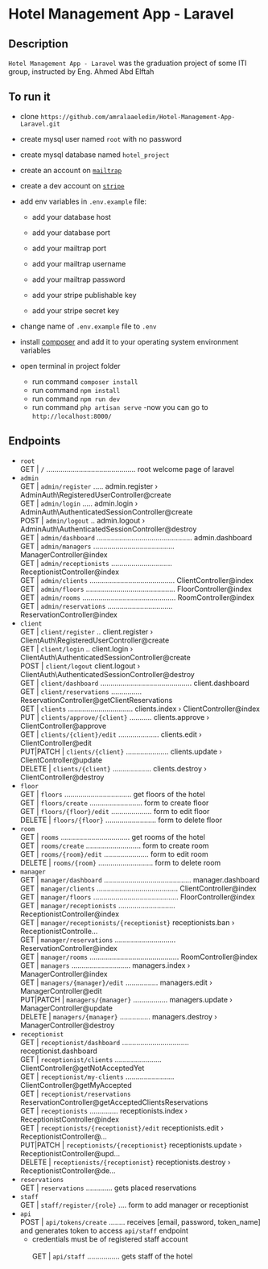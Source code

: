 # Hotel Management App - Laravel

## Description
`Hotel Management App - Laravel` was the graduation project of some ITI group, instructed by Eng. Ahmed Abd Elftah

## To run it
- clone `https://github.com/amralaaeledin/Hotel-Management-App-Laravel.git`
- create mysql user named `root` with no password
- create mysql database named `hotel_project`
- create an account on [`mailtrap`](mailtrap.io) 
- create a dev account on [`stripe`](https://dashboard.stripe.com/register) 
- add env variables in `.env.example` file:
  - add your database host
  - add your database port

  - add your mailtrap port
  - add your mailtrap username
  - add your mailtrap password

  - add your stripe publishable key
  - add your stripe secret key

- change name of `.env.example` file to `.env`
- install [composer](https://getcomposer.org) and add it to your operating system environment variables
- open terminal in project folder
  - run command `composer install` 
  - run command `npm install` 
  - run command `npm run dev` 
  - run command `php artisan serve` 
-now you can go to `http://localhost:8000/` 

## Endpoints
- `root` <br />
  GET   |     `/` ............................................ root welcome page of laravel   
- `admin` <br />
  GET        |  `admin/register` ..... admin.register › AdminAuth\RegisteredUserController@create  
  GET        |  `admin/login` ..... admin.login › AdminAuth\AuthenticatedSessionController@create  
  POST       |  `admin/logout` .. admin.logout › AdminAuth\AuthenticatedSessionController@destroy  
  GET        |  `admin/dashboard` ............................................... admin.dashboard  
  GET        |  `admin/managers` ........................................ ManagerController@index  
  GET        |  `admin/receptionists` .............................. ReceptionistController@index  
  GET        |  `admin/clients` .......................................... ClientController@index  
  GET        |  `admin/floors` ............................................ FloorController@index  
  GET        |  `admin/rooms` .............................................. RoomController@index  
  GET        |  `admin/reservations` ................................ ReservationController@index 
- `client` <br />
  GET        |  `client/register` .. client.register › ClientAuth\RegisteredUserController@create  
  GET        |  `client/login` .. client.login › ClientAuth\AuthenticatedSessionController@create  
  POST       |  `client/logout` client.logout › ClientAuth\AuthenticatedSessionController@destroy  
  GET        |  `client/dashboard` ............................................. client.dashboard  
  GET        |  `client/reservations` ............... ReservationController@getClientReservations  
  GET        |  `clients` ................................ clients.index › ClientController@index  
  PUT        |  `clients/approve/{client}` ........... clients.approve › ClientController@approve  
  GET        |  `clients/{client}/edit` .................... clients.edit › ClientController@edit  
  PUT|PATCH  |  `clients/{client}` ..................... clients.update › ClientController@update  
  DELETE     |  `clients/{client}` ................... clients.destroy › ClientController@destroy 
- `floor` <br />
  GET        |  `floors` ................................. get floors of the hotel  
  GET        |  `floors/create` .......................... form to create floor  
  GET        |  `floors/{floor}/edit` .................... form to edit floor  
  DELETE     |  `floors/{floor}` ......................... form to delete floor 
- `room` <br />
  GET        |  `rooms` .................................. get rooms of the hotel  
  GET        |  `rooms/create` ........................... form to create room  
  GET        |  `rooms/{room}/edit` ...................... form to edit room  
  DELETE     |  `rooms/{room}` ........................... form to delete room 
- `manager` <br />
  GET        |  `manager/dashboard` ........................................... manager.dashboard  
  GET        |  `manager/clients` ........................................ ClientController@index  
  GET        |  `manager/floors` .......................................... FloorController@index  
  GET        |  `manager/receptionists` ............................ ReceptionistController@index  
  GET        |  `manager/receptionists/{receptionist}` receptionists.ban › ReceptionistControlle…  
  GET        |  `manager/reservations` .............................. ReservationController@index  
  GET        |  `manager/rooms` ............................................ RoomController@index  
  GET        |  `managers` ............................. managers.index › ManagerController@index  
  GET        |  `managers/{manager}/edit` ................ managers.edit › ManagerController@edit  
  PUT|PATCH  |  `managers/{manager}` ................. managers.update › ManagerController@update  
  DELETE     |  `managers/{manager}` ............... managers.destroy › ManagerController@destroy 
- `receptionist` <br />
  GET        |   `receptionist/dashboard` ................................. receptionist.dashboard  
  GET        |   `receptionist/clients` ....................... ClientController@getNotAcceptedYet  
  GET        |   `receptionist/my-clients` ........................ ClientController@getMyAccepted  
  GET        |   `receptionist/reservations` ReservationController@getAcceptedClientsReservations   
  GET        |   `receptionists` .............. receptionists.index › ReceptionistController@index  
  GET        |   `receptionists/{receptionist}/edit` receptionists.edit › ReceptionistController@…  
  PUT|PATCH  |   `receptionists/{receptionist}` receptionists.update › ReceptionistController@upd…  
  DELETE     |   `receptionists/{receptionist}` receptionists.destroy › ReceptionistController@de… 
- `reservations` <br />
  GET        |   `reservations` ............. gets placed reservations   
- `staff` <br />
  GET        |   `staff/register/{role}` .... form to add manager or receptionist
- `api` <br />
  POST       |   `api/tokens/create` ........ receives [email, password, token_name] and generates token to access `api/staff` endpoint
  - credentials must be of registered staff account <br />   
  GET        |   `api/staff` ................ gets staff of the hotel  